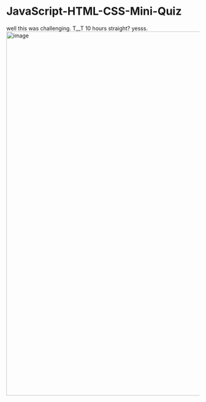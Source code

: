 # JavaScript-HTML-CSS-Mini-Quiz
well this was challenging. T__T 10 hours straight? yesss.
<img width="1894" height="949" alt="image" src="https://github.com/user-attachments/assets/3b360244-7c53-4c9d-8447-71bf5a93a123" />
